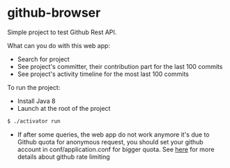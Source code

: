 # github-browser

Simple project to test Github Rest API.

What can you do with this web app:
- Search for project
- See project's committer, their contribution part for the last 100 commits
- See project's activity timeline for the most last 100 commits

To run the project:
- Install Java 8
- Launch at the root of the project

```sh
$ ./activator run
```

- If after some queries, the web app do not work anymore it's due to Github quota for anonymous request, you should set your github account in conf/application.conf for bigger quota. See [here](https://developer.github.com/v3/#rate-limiting) for more details about github rate limiting 
